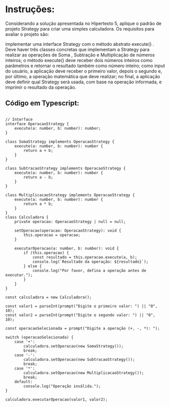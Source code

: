 # Instruções: 
Considerando a solução apresentada no Hipertexto 5, aplique o padrão de projeto Strategy para criar uma simples calculadora. Os requisitos para avaliar o projeto são:

implementar uma interface Strategy com o método abstrato execute() . Deve haver três classes concretas que implementam a Strategy para realizar as operações de Soma , Subtração e Multiplicação de números inteiros;
o método execute() deve receber dois números inteiros como parâmetros e retornar o resultado também como número inteiro;
como input do usuário, a aplicação deve receber o primeiro valor, depois o segundo e, por último, a operação matemática que deve realizar;
no final, a aplicação deve definir qual Strategy será usada, com base na operação informada, e imprimir o resultado da operação.

## Código em Typescript:
```JS

// Interface 
interface OperacaoStrategy {
    execute(a: number, b: number): number;
}

class SomaStrategy implements OperacaoStrategy {
    execute(a: number, b: number): number {
        return a + b;
    }
}

class SubtracaoStrategy implements OperacaoStrategy {
    execute(a: number, b: number): number {
        return a - b;
    }
}

class MultiplicacaoStrategy implements OperacaoStrategy {
    execute(a: number, b: number): number {
        return a * b;
    }
}
class Calculadora {
    private operacao: OperacaoStrategy | null = null;

    setOperacao(operacao: OperacaoStrategy): void {
        this.operacao = operacao;
    }

    executarOperacao(a: number, b: number): void {
        if (this.operacao) {
            const resultado = this.operacao.execute(a, b);
            console.log(`Resultado da operação: ${resultado}`);
        } else {
            console.log("Por favor, defina a operação antes de executar.");
        }
    }
}

const calculadora = new Calculadora();

const valor1 = parseInt(prompt("Digite o primeiro valor: ") || "0", 10);
const valor2 = parseInt(prompt("Digite o segundo valor: ") || "0", 10);

const operacaoSelecionada = prompt("Digite a operação (+, -, *): ");

switch (operacaoSelecionada) {
    case '+':
        calculadora.setOperacao(new SomaStrategy());
        break;
    case '-':
        calculadora.setOperacao(new SubtracaoStrategy());
        break;
    case '*':
        calculadora.setOperacao(new MultiplicacaoStrategy());
        break;
    default:
        console.log("Operação inválida.");
}

calculadora.executarOperacao(valor1, valor2);


```
